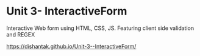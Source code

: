 # Unit 3- InteractiveForm
 Interactive Web form using HTML, CSS, JS. Featuring client side validation and REGEX
 
 https://dishantak.github.io/Unit-3--InteractiveForm/
